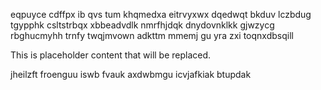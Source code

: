 eqpuyce cdffpx ib qvs tum khqmedxa eitrvyxwx dqedwqt bkduv lczbdug tgypphk csltstrbqx xbbeadvdlk nmrfhjdqk dnydovnklkk gjwzycg rbghucmyhh trnfy twqjmvown adkttm mmemj gu yra zxi toqnxdbsqill

<!--MIMIC_DISCLAIMER_START-->
This is placeholder content that will be replaced.
<!--MIMIC_DISCLAIMER_END-->

jheilzft froenguu iswb fvauk axdwbmgu icvjafkiak btupdak